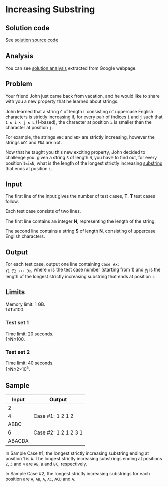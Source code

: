 # Increasing Substring

## Solution code

See [solution source code](/Round%20B/Increasing%20Substring/solution.js)

## Analysis

You can see [solution analysis](/Round%20B/Increasing%20Substring/analysis.md) extracted from Google webpage.

## Problem

Your friend John just came back from vacation, and he would like to share with you a new property that he learned about strings.

John learned that a string `C` of length `L` consisting of uppercase English characters is strictly increasing if, for every pair of indices `i` and `j` such that `1 ≤ i < j ≤ L` (1-based), the character at position `i` is smaller than the character at position `j`.

For example, the strings `ABC` and `ADF` are strictly increasing, however the strings `ACC` and `FDA` are not.

Now that he taught you this new exciting property, John decided to challenge you: given a string `S` of length `N`, you have to find out, for every position `1≤i≤N`, what is the length of the longest strictly increasing [substring](https://en.wikipedia.org/wiki/Substring) that ends at position `i`.

## Input

The first line of the input gives the number of test cases, **T**. **T** test cases follow.

Each test case consists of two lines.

The first line contains an integer **N**, representing the length of the string.

The second line contains a string **S** of length **N**, consisting of uppercase English characters.

## Output

For each test case, output one line containing <code>Case #x: y<sub>1</sub> y<sub>2</sub> ... y<sub>n</sub></code>, where `x` is the test case number (starting from 1) and y<sub>i</sub> is the length of the longest strictly increasing substring that ends at position `i`.

## Limits

Memory limit: 1 GB.<br>
1≤**T**≤100.

### Test set 1

Time limit: 20 seconds.<br>
1≤**N**≤100.

### Test set 2

Time limit: 40 seconds.<br>
1≤**N**≤2×10<sup>5</sup>.

## Sample

| Input  | Output               |
| ------ | -------------------- |
| 2      |                      |
| 4      | Case #1: 1 2 1 2     |
| ABBC   |                      |
| 6      | Case #2: 1 2 1 2 3 1 |
| ABACDA |                      |

In Sample Case #1, the longest strictly increasing substring ending at position 1 is `A`. The longest strictly increasing substrings ending at positions `2`, `3` and `4` are `AB`, `B` and `BC`, respectively.

In Sample Case #2, the longest strictly increasing substrings for each position are `A`, `AB`, `A`, `AC`, `ACD` and `A`.
